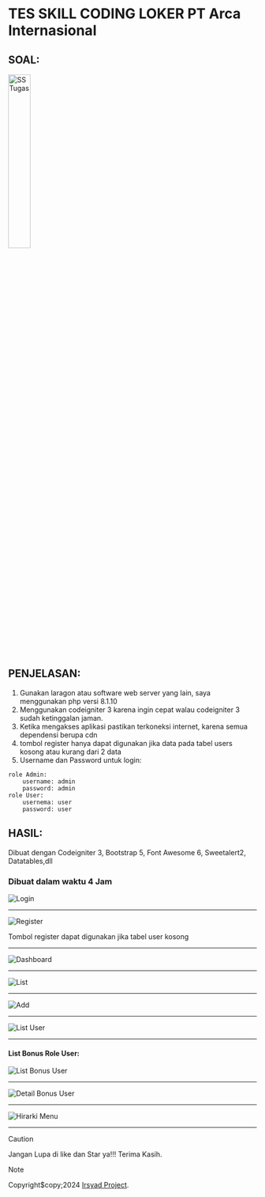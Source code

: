 # TES SKILL CODING LOKER PT Arca Internasional

## SOAL:

<img src="./ss-tugas-coding.jpg" alt="SS Tugas" width="30%">

## PENJELASAN:

1. Gunakan laragon atau software web server yang lain, saya menggunakan php versi 8.1.10
1. Menggunakan codeigniter 3 karena ingin cepat walau codeigniter 3 sudah ketinggalan jaman.
1. Ketika mengakses aplikasi pastikan terkoneksi internet, karena semua dependensi berupa cdn
1. tombol register hanya dapat digunakan jika data pada tabel users kosong atau kurang dari 2 data
1. Username dan Password untuk login:

```
role Admin:
	username: admin
	password: admin
role User:
	usernema: user
	password: user
```

## HASIL:

<p>Dibuat dengan Codeigniter 3, Bootstrap 5, Font Awesome 6, Sweetalert2, Datatables,dll</p>

<h3>Dibuat dalam waktu 4 Jam</h3>

<img src="./ss-login1.jpeg" alt="Login"><hr>
<img src="./ss-daftar1.jpeg" alt="Register">

<p>Tombol register dapat digunakan jika tabel user kosong</p>
<hr>
<img src="./ss-dash1.jpeg" alt="Dashboard"><hr>
<img src="./ss-listbonus1.jpeg" alt="List"><hr>
<img src="./ss-addbonus1.jpeg" alt="Add"><hr>
<img src="./ss-listusers.jpeg" alt="List User"><hr>
<h4>List Bonus Role User:</h4>
<img src="./ss-listbonus2.jpeg" alt="List Bonus User"><hr>
<img src="./ss-detailbonus.jpeg" alt="Detail Bonus User"><hr>
<img src="./ss-hirarki-menu.jpeg" alt="Hirarki Menu"><hr>


> [!CAUTION]
> Jangan Lupa di like dan Star ya!!! Terima Kasih.

> [!NOTE]
> Copyright$copy;2024 <a href="https://www.instagram.com/99ir.ib/">Irsyad Project</a>.
